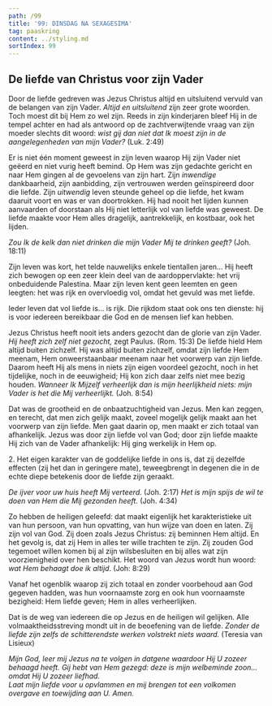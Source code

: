 ```yaml
---
path: /99
title: '99: DINSDAG NA SEXAGESIMA'
tag: paaskring
content: ../styling.md
sortIndex: 99
---
```


## De liefde van Christus voor zijn Vader

Door de liefde gedreven was Jezus Christus altijd en uitsluitend vervuld van de belangen van zijn Vader. _Altijd en uitsluitend_ zijn zeer grote woorden. Toch moest dit bij Hem zo wel zijn. Reeds in zijn kinderjaren bleef Hij in de tempel achter en had als antwoord op de zachtverwijtende vraag van zijn moeder slechts dit woord: _wist gij dan niet dat Ik moest zijn in de aangelegenheden van mijn Vader?_ (Luk. 2:49)

Er is niet één moment geweest in zijn leven waarop Hij zijn Vader niet geëerd en niet vurig heeft bemind. Op Hem was zijn gedachte gericht en naar Hem gingen al de gevoelens van zijn hart. Zijn _inwendige_ dankbaarheid, zijn aanbidding, zijn vertrouwen werden geïnspireerd door die liefde. Zijn _uitwendig_ leven steunde geheel op die liefde, het kwam daaruit voort en was er van doortrokken. Hij had nooit het lijden kunnen aanvaarden of doorstaan als Hij niet letterlijk vol van liefde was geweest. De liefde maakte voor Hem alles dragelijk, aantrekkelijk, en kostbaar, ook het lijden.

_Zou Ik de kelk dan niet drinken die mijn Vader Mij te drinken geeft?_ (Joh. 18:11)

Zijn leven was kort, het telde nauwelijks enkele tientallen jaren... Hij heeft zich bewogen op een zeer klein deel van de aardoppervlakte: het vrij onbeduidende Palestina. Maar zijn leven kent geen leemten en geen leegten: het was rijk en overvloedig vol, omdat het gevuld was met liefde.

Ieder leven dat vol liefde is... is rijk. Die rijkdom staat ook ons ten dienste: hij is voor iedereen bereikbaar die God en de mensen lief kan hebben.

Jezus Christus heeft nooit iets anders gezocht dan de glorie van zijn Vader. _Hij heeft zich zelf niet gezocht,_ zegt Paulus. (Rom. 15:3) De liefde hield Hem altijd buiten zichzelf. Hij was altijd buiten zichzelf, omdat zijn liefde Hem meenam, Hem onweerstaanbaar meenam naar het voorwerp van zijn liefde. Daarom heeft Hij als mens in niets zijn eigen voordeel gezocht, noch in het tijdelijke, noch in de eeuwigheid; Hij kon zich daar zelfs niet mee bezig houden. _Wanneer Ik Mijzelf verheerlijk dan is mijn heerlijkheid niets: mijn Vader is het die Mij verheerlijkt._ (Joh. 8:54)

Dat was de grootheid en de onbaatzuchtigheid van Jezus. Men kan zeggen, en terecht, dat men zich gelijk maakt, zoveel mogelijk gelijk maakt aan het voorwerp van zijn liefde. Men gaat daarin op, men maakt er zich totaal van afhankelijk. Jezus was door zijn liefde vol van God; door zijn liefde maakte Hij zich van de Vader afhankelijk: Hij ging werkelijk in Hem op.

2\. Het eigen karakter van de goddelijke liefde in ons is, dat zij dezelfde effecten (zij het dan in geringere mate), teweegbrengt in degenen die in de echte diepe betekenis door de liefde zijn geraakt.

_De ijver voor uw huis heeft Mij verteerd._ (Joh. 2:17) _Het is mijn spijs de wil te doen van Hem die Mij gezonden heeft._ (Joh. 4:34)

Zo hebben de heiligen geleefd: dat maakt eigenlijk het karakteristieke uit van hun persoon, van hun opvatting, van hun wijze van doen en laten. Zij zijn vol van God. Zij doen zoals Jezus Christus: zij beminnen Hem altijd. En het gevolg is, dat zij Hem in alles ter wille trachten te zijn. Zij zouden God tegemoet willen komen bij al zijn wilsbesluiten en bij alles wat zijn voorzienigheid over hen beschikt. Het woord van Jezus wordt hun woord: _wat Hem behaagt doe ik altijd_. (Joh: 8:29)

Vanaf het ogenblik waarop zij zich totaal en zonder voorbehoud aan God gegeven hadden, was hun voornaamste zorg en ook hun voornaamste bezigheid: Hem liefde geven; Hem in alles verheerlijken.

Dat is de weg van iedereen die op Jezus en de heiligen wil gelijken. Alle volmaaktheidsstreving mondt uit in de beoefening van de liefde. _Zonder de liefde zijn zelfs de schitterendste werken volstrekt niets waard._ (Teresia van Lisieux)

_Mijn God, leer mij Jezus na te volgen in datgene waardoor Hij U zozeer behaagd heeft. Gij hebt van Hem gezegd: _deze is mijn welbeminde zoon_... omdat Hij U zozeer liefhad._  
_Laat mijn liefde voor u opvlammen en mij brengen tot een volkomen overgave en toewijding aan U. Amen._
